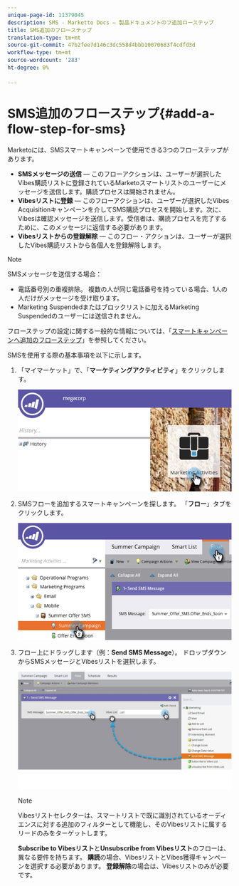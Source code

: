 ```yaml
---
unique-page-id: 11379045
description: SMS - Marketto Docs — 製品ドキュメントのフ追加ローステップ
title: SMS追加のフローステップ
translation-type: tm+mt
source-git-commit: 47b2fee7d146c3dc558d4bbb10070683f4cdfd3d
workflow-type: tm+mt
source-wordcount: '283'
ht-degree: 0%

---
```



# SMS追加のフローステップ{#add-a-flow-step-for-sms}

Marketoには、SMSスマートキャンペーンで使用できる3つのフローステップがあります。

* **SMSメッセージの送信**  — このフローアクションは、ユーザーが選択したVibes購読リストに登録されているMarketoスマートリストのユーザーにメッセージを送信します。購読プロセスは開始されません。
* **Vibesリストに登録**  — このフローアクションは、ユーザーが選択したVibes Acquisitionキャンペーンを介してSMS購読プロセスを開始します。次に、Vibesは確認メッセージを送信します。受信者は、購読プロセスを完了するために、このメッセージに返信する必要があります。
* **Vibesリストからの登録解除**  — このフロー・アクションは、ユーザーが選択したVibes購読リストから各個人を登録解除します。

>[!NOTE]
>
>SMSメッセージを送信する場合：
>
>* 電話番号別の重複排除。 複数の人が同じ電話番号を持っている場合、1人の人だけがメッセージを受け取ります。
>* Marketing Suspendedまたはブロックリストに加えるMarketing Suspendedのユーザーには送信されません。

>



フローステップの設定に関する一般的な情報については、「[スマートキャンペーンへ追加のフローステップ](../../../product-docs/core-marketo-concepts/smart-campaigns/flow-actions/add-a-flow-step-to-a-smart-campaign.md)」を参照してください。

SMSを使用する際の基本事項を以下に示します。

1. 「マイマーケット」で、「**マーケティングアクティビティ**」をクリックします。

   ![](assets/image2016-7-28-11-3a41-3a17.png)

1. SMSフローを追加するスマートキャンペーンを探します。 「**フロー**」タブをクリックします。

   ![](assets/image2016-7-28-11-3a43-3a41.png)

1. フロー上にドラッグします（例：**Send SMS Message**）。 ドロップダウンからSMSメッセージとVibesリストを選択します。

   ![](assets/send-sms-message-hands.jpg)

   >[!NOTE]
   >
   >Vibesリストセレクターは、スマートリストで既に識別されているオーディエンスに対する追加のフィルターとして機能し、そのVibesリストに属するリードのみをターゲットします。
   >
   >
   >**Subscribe to Vibesリスト**&#x200B;と&#x200B;**Unsubscribe from Vibesリスト**&#x200B;のフローは、異なる要件を持ちます。 **購読**&#x200B;の場合、VibesリストとVibes獲得キャンペーンを選択する必要があります。 **登録解除**&#x200B;の場合は、Vibesリストのみが必要です。

